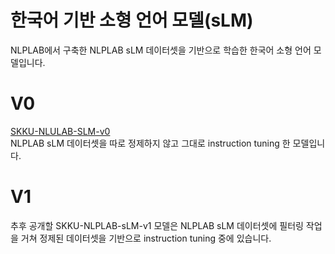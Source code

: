 # 한국어 기반 소형 언어 모델(sLM)

NLPLAB에서 구축한 NLPLAB sLM 데이터셋을 기반으로 학습한 한국어 소형 언어 모델입니다.

# V0

[SKKU-NLULAB-SLM-v0](https://huggingface.co/NLPlab-skku/42dot_v0) <br/>
NLPLAB sLM 데이터셋을 따로 정제하지 않고 그대로 instruction tuning 한 모델입니다.

# V1

추후 공개할 SKKU-NLPLAB-sLM-v1 모델은
NLPLAB sLM 데이터셋에 필터링 작업을 거쳐 정제된 데이터셋을 기반으로 instruction tuning 중에 있습니다.
